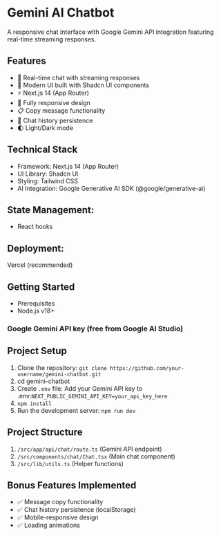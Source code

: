 # Gemini AI Chatbot
A responsive chat interface with Google Gemini API integration featuring real-time streaming responses.

## Features
- 💬 Real-time chat with streaming responses
- 🎨 Modern UI built with Shadcn UI components
- ⚡ Next.js 14 (App Router)
- 📱 Fully responsive design
- 📋 Copy message functionality
- 🔄 Chat history persistence
- 🌓 Light/Dark mode 

## Technical Stack
- Framework: Next.js 14 (App Router)
- UI Library: Shadcn UI
- Styling: Tailwind CSS
- AI Integration: Google Generative AI SDK (@google/generative-ai)

## State Management: 
- React hooks

## Deployment: 
Vercel (recommended)

## Getting Started
- Prerequisites
- Node.js v18+

### Google Gemini API key (free from Google AI Studio)

## Project Setup
1. Clone the repository: `git clone https://github.com/your-username/gemini-chatbot.git`
2. cd gemini-chatbot
3. Create `.env` file: Add your Gemini API key to .env:`NEXT_PUBLIC_GEMINI_API_KEY=your_api_key_here`
4. `npm install`
5. Run the development server: `npm run dev`

## Project Structure
1. `/src/app/api/chat/route.ts`          (Gemini API endpoint)
2. `/src/components/chat/Chat.tsx`       (Main chat component)
3. `/src/lib/utils.ts`                   (Helper functions)

## Bonus Features Implemented
- ✅ Message copy functionality
- ✅ Chat history persistence (localStorage)
- ✅ Mobile-responsive design
- ✅ Loading animations
